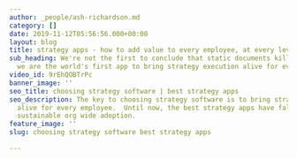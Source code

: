 ```yaml
---
author: _people/ash-richardson.md
category: []
date: 2019-11-12T05:56:56.000+00:00
layout: blog
title: strategy apps - how to add value to every employee, at every level, every day
sub_heading: We're not the first to conclude that static documents kill strategy execution.  However,
  we are the world's first app to bring strategy execution alive for every employee.
video_id: 9rEhQOBTrPc
banner_image: ''
seo_title: choosing strategy software | best strategy apps
seo_description: The key to choosing strategy software is to bring strategy execution
  alive for every employee.  Until now, the best strategy apps have fallen short on
  sustainable org wide adoption.
feature_image: ''
slug: choosing strategy software best strategy apps

---
```

